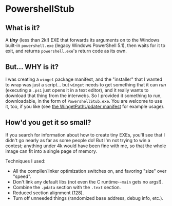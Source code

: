# PowershellStub

## What is it?

A ***tiny*** (less than 2k!) EXE that forwards its arguments on to the Windows built-in `powershell.exe` (legacy Windows PowerShell 5.1), then waits for it to exit, and returns `powershell.exe`'s return code as its own.

## But... WHY is it?

I was creating a `winget` package manifest, and the "installer" that I wanted to wrap was just a script... but `winget` needs to get something that it can *run* (executing a `.ps1` just opens it in a text editor), and it really wants to download that thing from the interwebs. So I provided it something to run, downloadable, in the form of `PowershellStub.exe`. You are welcome to use it, too, if you like (see [the WingetPathUpdater manifest](https://github.com/jazzdelightsme/WingetPathUpdater/blob/main/manifests/j/jazzdelightsme/WingetPathUpdater/1.0/jazzdelightsme.WingetPathUpdater.installer.yaml) for example usage).

## How'd you get it so small?

If you search for information about how to create tiny EXEs, you'll see that I didn't go nearly as far as some people do! But I'm not trying to win a contest; anything under 4k would have been fine with me, so that the whole image can fit into a single page of memory.

Techniques I used:
 * All the compiler/linker optimization switches on, and favoring "size" over "speed".
 * Don't link any default libs (not even the C runtime--`main` gets no args!).
 * Combine the `.pdata` section with the `.text` section.
 * Reduced section alignment (128).
 * Turn off unneeded things (randomized base address, debug info, etc.).

